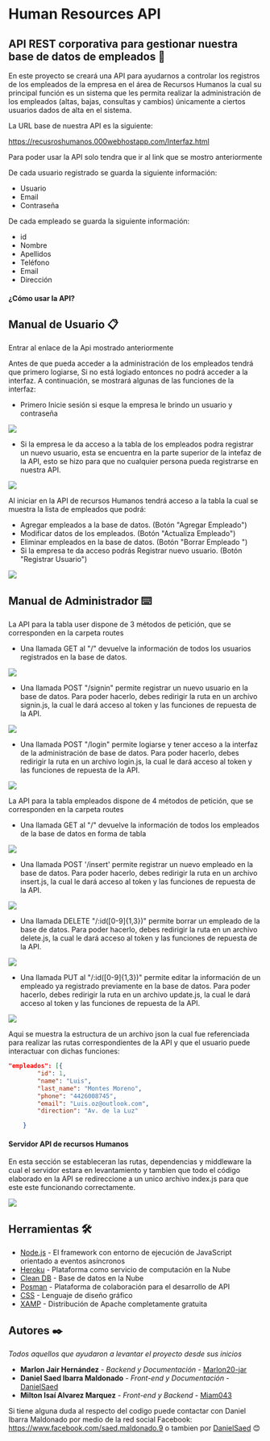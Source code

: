 
# Human Resources API

## API REST corporativa para gestionar nuestra base de datos de empleados 🚀

En este proyecto se creará una API para ayudarnos a controlar los registros de los empleados de la empresa en el área de Recursos Humanos la cual su principal función es un sistema que les permita realizar la administración de los empleados (altas, bajas, consultas y cambios) únicamente a ciertos usuarios dados de alta en el sistema. 

La URL base de nuestra API es la siguiente: 

https://recusroshumanos.000webhostapp.com/Interfaz.html

Para poder usar la API solo tendra que ir al link que se mostro anteriormente

De cada usuario registrado se guarda la siguiente información:
-	Usuario
-	Email
-	Contraseña

De cada empleado se guarda la siguiente información:
-	id
-	Nombre
-	Apellidos
-	Teléfono
-	Email
-	Dirección


#### ¿Cómo usar la API?

## Manual de Usuario 📋

Entrar al enlace de la Api mostrado anteriormente

Antes de que pueda acceder a la administración de los empleados tendrá que primero logiarse, Si no está logiado entonces no podrá acceder a la interfaz. A continuación, se mostrará algunas de las funciones de la interfaz:

- Primero Inicie sesión si esque la empresa le brindo un usuario y contraseña

<img src="Muestra1.png">

- Si la empresa le da acceso a la tabla de los empleados podra registrar un nuevo usuario, esta se encuentra en la parte superior de la intefaz de la API, esto se hizo para que no cualquier persona pueda registrarse en nuestra API.

<img src="Muestra2.png">

Al iniciar en la API de recursos Humanos tendrá acceso a la tabla la cual se muestra la lista de empleados que podrá:
- Agregar empleados a la base de datos. (Botón "Agregar Empleado")
- Modificar datos de los empleados. (Botón "Actualiza Empleado")
- Eliminar empleados en la base de datos. (Botón "Borrar Empleado ")
- Si la empresa te da acceso podrás Registrar nuevo usuario. (Botón "Registrar Usuario")

<img src="Muestra3.png">

## Manual de Administrador ⌨️

La API para la tabla user dispone de 3 métodos de petición, que se corresponden en la carpeta routes

- Una llamada GET al "/" devuelve la información de todos los usuarios registrados en la base de datos.

<img src="Muestra4.png">

- Una llamada POST "/signin" permite registrar un nuevo usuario en la base de datos. Para poder hacerlo, debes redirigir la ruta en un archivo signin.js, la cual le dará acceso al token y las funciones de repuesta de la API.

<img src="Muestra5.png">

- Una llamada POST "/login" permite logiarse y tener acceso a la interfaz de la administración de base de datos. Para poder hacerlo, debes redirigir la ruta en un archivo login.js, la cual le dará acceso al token y las funciones de repuesta de la API.

<img src="Muestra6.png">

La API para la tabla empleados dispone de 4 métodos de petición, que se corresponden en la carpeta routes

- Una llamada GET al "/" devuelve la información de todos los empleados de la base de datos en forma de tabla

<img src="Muestra7.png">

- Una llamada POST '/insert' permite registrar un nuevo empleado en la base de datos. Para poder hacerlo, debes redirigir la ruta en un archivo insert.js, la cual le dará acceso al token y las funciones de repuesta de la API.

<img src="Muestra8.png">

- Una llamada DELETE "/:id([0-9]{1,3})" permite borrar un empleado de la base de datos. Para poder hacerlo, debes redirigir la ruta en un archivo delete.js, la cual le dará acceso al token y las funciones de repuesta de la API.

<img src="Muestra9.png">

- Una llamada PUT al "/:id([0-9]{1,3})" permite editar la información de un empleado ya registrado previamente en la base de datos. Para poder hacerlo, debes redirigir la ruta en un archivo update.js, la cual le dará acceso al token y las funciones de repuesta de la API.

<img src="Muestra10.png">

Aqui se muestra la estructura de un archivo json la cual fue referenciada para realizar las rutas correspondientes de la API y que el usuario puede interactuar con dichas funciones: 
```json
"empleados": [{ 
        "id": 1,
        "name": "Luis",
        "last_name": "Montes Moreno",
        "phone": "4426008745",
        "email": "Luis.oz@outlook.com",
        "direction": "Av. de la Luz"

    }
```

#### Servidor API de recursos Humanos

En esta sección se estableceran las rutas, dependencias y middleware la cual el servidor estara en levantamiento y tambien que todo el código elaborado en la API se redireccione a un unico archivo index.js para que este este funcionando correctamente.

<img src="Muestra11.png">

## Herramientas 🛠️

* [Node.js](https://nodejs.org/es/) - El framework con entorno de ejecución de JavaScript orientado a eventos  asíncronos
* [Heroku](https://www.heroku.com/) - Plataforma como servicio de computación en la Nube 
* [Clean DB](https://dblp.org/db/conf/cleandb/index.html) - Base de datos en la Nube
* [Posman](https://www.postman.com/) - Plataforma de colaboración para el desarrollo de API
* [CSS](https://developer.mozilla.org/es/docs/Web/CSS) - Lenguaje de diseño gráfico 
* [XAMP](https://www.apachefriends.org/es/index.html) - Distribución de Apache completamente gratuita

## Autores ✒️

_Todos aquellos que ayudaron a levantar el proyecto desde sus inicios_

* **Marlon Jair Hernández** - *Backend y Documentación* - [Marlon20-jar](https://github.com/Marlon20-jar)
* **Daniel Saed Ibarra Maldonado** - *Front-end y Documentación* - [DanielSaed](https://github.com/DanielSaed)
* **Milton Isaí Alvarez Marquez** - *Front-end y Backend* - [Miam043](https://github.com/Miam043)


Si tiene alguna duda al respecto del codigo puede contactar con Daniel Ibarra Maldonado por medio de la red social Facebook: https://www.facebook.com/saed.maldonado.9 
o tambien por [DanielSaed](https://github.com/DanielSaed) 😊

